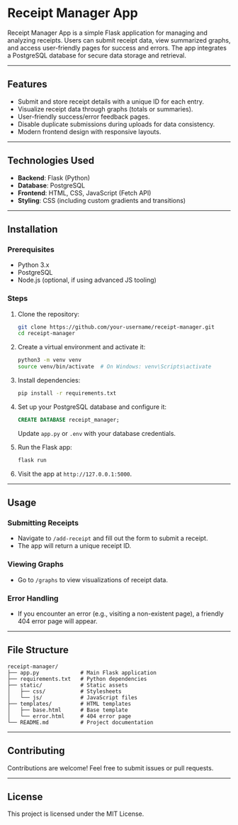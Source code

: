 
# Receipt Manager App

Receipt Manager App is a simple Flask application for managing and analyzing receipts. Users can submit receipt data, view summarized graphs, and access user-friendly pages for success and errors. The app integrates a PostgreSQL database for secure data storage and retrieval.

---

## Features

- Submit and store receipt details with a unique ID for each entry.
- Visualize receipt data through graphs (totals or summaries).
- User-friendly success/error feedback pages.
- Disable duplicate submissions during uploads for data consistency.
- Modern frontend design with responsive layouts.

---

## Technologies Used

- **Backend**: Flask (Python)
- **Database**: PostgreSQL
- **Frontend**: HTML, CSS, JavaScript (Fetch API)
- **Styling**: CSS (including custom gradients and transitions)

---

## Installation

### Prerequisites

- Python 3.x
- PostgreSQL
- Node.js (optional, if using advanced JS tooling)

### Steps

1. Clone the repository:
   ```bash
   git clone https://github.com/your-username/receipt-manager.git
   cd receipt-manager
   ```

2. Create a virtual environment and activate it:
   ```bash
   python3 -m venv venv
   source venv/bin/activate  # On Windows: venv\Scripts\activate
   ```

3. Install dependencies:
   ```bash
   pip install -r requirements.txt
   ```

4. Set up your PostgreSQL database and configure it:
   ```sql
   CREATE DATABASE receipt_manager;
   ```
   Update `app.py` or `.env` with your database credentials.

5. Run the Flask app:
   ```bash
   flask run
   ```

6. Visit the app at `http://127.0.0.1:5000`.

---

## Usage

### Submitting Receipts
- Navigate to `/add-receipt` and fill out the form to submit a receipt.
- The app will return a unique receipt ID.

### Viewing Graphs
- Go to `/graphs` to view visualizations of receipt data.

### Error Handling
- If you encounter an error (e.g., visiting a non-existent page), a friendly 404 error page will appear.

---

## File Structure

```
receipt-manager/
├── app.py             # Main Flask application
├── requirements.txt   # Python dependencies
├── static/            # Static assets
│   ├── css/           # Stylesheets
│   └── js/            # JavaScript files
├── templates/         # HTML templates
│   ├── base.html      # Base template
│   └── error.html     # 404 error page
└── README.md          # Project documentation
```

---

## Contributing

Contributions are welcome! Feel free to submit issues or pull requests.

---

## License

This project is licensed under the MIT License.
